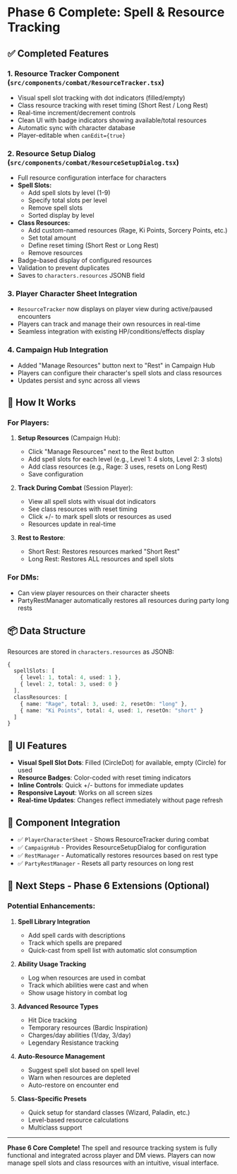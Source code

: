 # Phase 6 Complete: Spell & Resource Tracking

## ✅ Completed Features

### 1. **Resource Tracker Component** (`src/components/combat/ResourceTracker.tsx`)
- Visual spell slot tracking with dot indicators (filled/empty)
- Class resource tracking with reset timing (Short Rest / Long Rest)
- Real-time increment/decrement controls
- Clean UI with badge indicators showing available/total resources
- Automatic sync with character database
- Player-editable when `canEdit={true}`

### 2. **Resource Setup Dialog** (`src/components/combat/ResourceSetupDialog.tsx`)
- Full resource configuration interface for characters
- **Spell Slots:**
  - Add spell slots by level (1-9)
  - Specify total slots per level
  - Remove spell slots
  - Sorted display by level
- **Class Resources:**
  - Add custom-named resources (Rage, Ki Points, Sorcery Points, etc.)
  - Set total amount
  - Define reset timing (Short Rest or Long Rest)
  - Remove resources
- Badge-based display of configured resources
- Validation to prevent duplicates
- Saves to `characters.resources` JSONB field

### 3. **Player Character Sheet Integration**
- `ResourceTracker` now displays on player view during active/paused encounters
- Players can track and manage their own resources in real-time
- Seamless integration with existing HP/conditions/effects display

### 4. **Campaign Hub Integration**
- Added "Manage Resources" button next to "Rest" in Campaign Hub
- Players can configure their character's spell slots and class resources
- Updates persist and sync across all views

## 🎯 How It Works

### For Players:
1. **Setup Resources** (Campaign Hub):
   - Click "Manage Resources" next to the Rest button
   - Add spell slots for each level (e.g., Level 1: 4 slots, Level 2: 3 slots)
   - Add class resources (e.g., Rage: 3 uses, resets on Long Rest)
   - Save configuration

2. **Track During Combat** (Session Player):
   - View all spell slots with visual dot indicators
   - See class resources with reset timing
   - Click +/- to mark spell slots or resources as used
   - Resources update in real-time

3. **Rest to Restore**:
   - Short Rest: Restores resources marked "Short Rest"
   - Long Rest: Restores ALL resources and spell slots

### For DMs:
- Can view player resources on their character sheets
- PartyRestManager automatically restores all resources during party long rests

## 📦 Data Structure

Resources are stored in `characters.resources` as JSONB:

```typescript
{
  spellSlots: [
    { level: 1, total: 4, used: 1 },
    { level: 2, total: 3, used: 0 }
  ],
  classResources: [
    { name: "Rage", total: 3, used: 2, resetOn: "long" },
    { name: "Ki Points", total: 4, used: 1, resetOn: "short" }
  ]
}
```

## 🎨 UI Features

- **Visual Spell Slot Dots**: Filled (CircleDot) for available, empty (Circle) for used
- **Resource Badges**: Color-coded with reset timing indicators
- **Inline Controls**: Quick +/- buttons for immediate updates
- **Responsive Layout**: Works on all screen sizes
- **Real-time Updates**: Changes reflect immediately without page refresh

## 🔗 Component Integration

- ✅ `PlayerCharacterSheet` - Shows ResourceTracker during combat
- ✅ `CampaignHub` - Provides ResourceSetupDialog for configuration
- ✅ `RestManager` - Automatically restores resources based on rest type
- ✅ `PartyRestManager` - Resets all party resources on long rest

## 🚀 Next Steps - Phase 6 Extensions (Optional)

### Potential Enhancements:
1. **Spell Library Integration**
   - Add spell cards with descriptions
   - Track which spells are prepared
   - Quick-cast from spell list with automatic slot consumption

2. **Ability Usage Tracking**
   - Log when resources are used in combat
   - Track which abilities were cast and when
   - Show usage history in combat log

3. **Advanced Resource Types**
   - Hit Dice tracking
   - Temporary resources (Bardic Inspiration)
   - Charges/day abilities (1/day, 3/day)
   - Legendary Resistance tracking

4. **Auto-Resource Management**
   - Suggest spell slot based on spell level
   - Warn when resources are depleted
   - Auto-restore on encounter end

5. **Class-Specific Presets**
   - Quick setup for standard classes (Wizard, Paladin, etc.)
   - Level-based resource calculations
   - Multiclass support

---

**Phase 6 Core Complete!** The spell and resource tracking system is fully functional and integrated across player and DM views. Players can now manage spell slots and class resources with an intuitive, visual interface.
